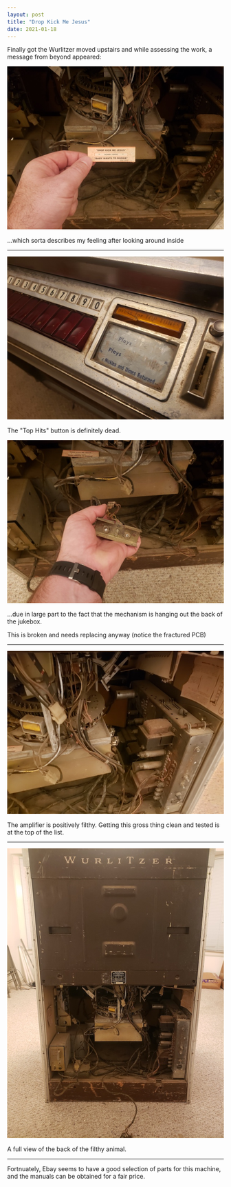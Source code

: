 ```yaml
---
layout: post
title: "Drop Kick Me Jesus"
date: 2021-01-18
---
```


Finally got the Wurlitzer moved upstairs and while assessing the work, a message from beyond appeared:

![Drop Kick Me Jesus](/assets/images/20210118_211151.jpg)

...which sorta describes my feeling after looking around inside

---

![Wurlitzer 2710 Top Hits Button](/assets/images/20210118_211308.jpg)

The "Top Hits" button is definitely dead.

![Wurlitzer 2710 Top Hits Button Mechanism](/assets/images/20210118_211218.jpg)

...due in large part to the fact that the mechanism is hanging out the back of the jukebox. 

This is broken and needs replacing anyway (notice the fractured PCB)

---

![Wurlitzer 2710 Dirty Amplifier](/assets/images/20210118_211223.jpg)

The amplifier is positively filthy. Getting this gross thing clean and tested is at the top of the list.

---

![Wurlitzer 2710 Back View](/assets/images/20210118_211243.jpg)

A full view of the back of the filthy animal.

---

Fortnuately, Ebay seems to have a good selection of parts for this machine, and the manuals can be obtained for a fair price.
